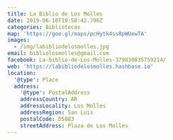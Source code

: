 ```yaml
---
title: La Biblio de Los Molles
date: 2019-06-10T19:58:42.796Z
categories: Bibliotecas
map: 'https://goo.gl/maps/pcHytk4ss8pWUewTA'
images:
  - /img/labibliodelosmolles.jpg
email: bibliolosmolles@gmail.com
facebook: La-biblio-de-Los-Molles-379830835759214/
web: 'https://labibliodelosmolles.hashbase.io'
location:
  '@type': Place
  address:
    '@type': PostalAddress
    addressCountry: AR
    addressLocality: Los Molles
    addressRegion: San Luis
    postalCode: D5883
    streetAddress: Plaza de Los Molles
---
```


